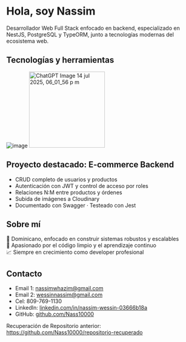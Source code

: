 #  Hola, soy Nassim

Desarrollador Web Full Stack enfocado en backend, especializado en NestJS, PostgreSQL y TypeORM, junto a tecnologías modernas del ecosistema web.

## Tecnologías y herramientas
![image](https://github.com/user-attachments/assets/f2d8fd6e-498b-4ba4-ba42-8b7769f6aa36)
<img width="200" height="200" alt="ChatGPT Image 14 jul 2025, 06_01_56 p m" src="https://github.com/user-attachments/assets/73675dd6-491c-480e-9dcf-36254b1d35d2" />
## Proyecto destacado: E-commerce Backend
- CRUD completo de usuarios y productos  
- Autenticación con JWT y control de acceso por roles  
- Relaciones N:M entre productos y órdenes  
- Subida de imágenes a Cloudinary  
- Documentado con Swagger · Testeado con Jest  

## Sobre mí
📍 Dominicano, enfocado en construir sistemas robustos y escalables  
🧠 Apasionado por el código limpio y el aprendizaje continuo  
📈 Siempre en crecimiento como developer profesional  

## Contacto
- Email 1: [nassimwhazim@gmail.com](mailto:nassimwhazim@gmail.com)  
- Email 2: [wessinnassim@gmail.com](mailto:wessinnassim@gmail.com)  
- Cel: 809-769-1130  
- LinkedIn: [linkedin.com/in/nassim-wessin-03666b18a](https://www.linkedin.com/in/nassim-wessin-03666b18a)  
- GitHub: [github.com/Nass10000](https://github.com/Nass10000)  

Recuperación de Repositorio anterior:
https://github.com/Nass10000/repositorio-recuperado
